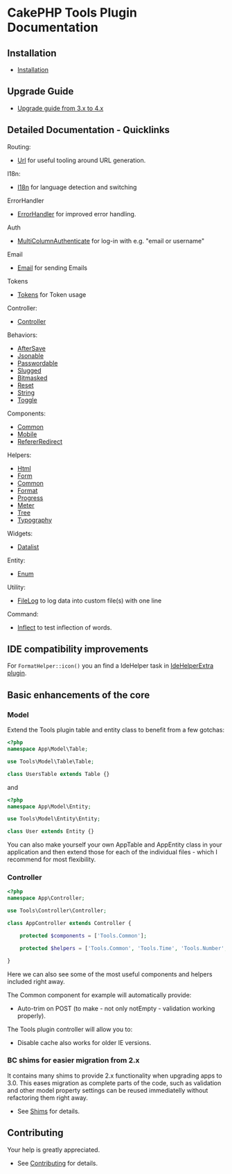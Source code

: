 # CakePHP Tools Plugin Documentation

## Installation
* [Installation](Install.md)

## Upgrade Guide
* [Upgrade guide from 3.x to 4.x](Upgrade.md)

## Detailed Documentation - Quicklinks

Routing:
* [Url](Url/Url.md) for useful tooling around URL generation.

I18n:
* [I18n](I18n/I18n.md) for language detection and switching

ErrorHandler
* [ErrorHandler](Error/ErrorHandler.md) for improved error handling.

Auth
* [MultiColumnAuthenticate](Auth/MultiColumn.md) for log-in with e.g. "email or username"

Email
* [Email](Mailer/Email.md) for sending Emails

Tokens
* [Tokens](Model/Tokens.md) for Token usage

Controller:
* [Controller](Controller/Controller.md)

Behaviors:
* [AfterSave](Behavior/AfterSave.md)
* [Jsonable](Behavior/Jsonable.md)
* [Passwordable](Behavior/Passwordable.md)
* [Slugged](Behavior/Slugged.md)
* [Bitmasked](Behavior/Bitmasked.md)
* [Reset](Behavior/Reset.md)
* [String](Behavior/String.md)
* [Toggle](Behavior/Toggle.md)

Components:
* [Common](Component/Common.md)
* [Mobile](Component/Mobile.md)
* [RefererRedirect](Component/RefererRedirect.md)

Helpers:
* [Html](Helper/Html.md)
* [Form](Helper/Form.md)
* [Common](Helper/Common.md)
* [Format](Helper/Format.md)
* [Progress](Helper/Progress.md)
* [Meter](Helper/Meter.md)
* [Tree](Helper/Tree.md)
* [Typography](Helper/Typography.md)

Widgets:
* [Datalist](Widget/Datalist.md)

Entity:
* [Enum](Entity/Enum.md)

Utility:
* [FileLog](Utility/FileLog.md) to log data into custom file(s) with one line

Command:
* [Inflect](Command/Inflect.md) to test inflection of words.

## IDE compatibility improvements
For `FormatHelper::icon()` you an find a IdeHelper task in [IdeHelperExtra plugin](https://github.com/dereuromark/cakephp-ide-helper-extra/).

## Basic enhancements of the core

### Model
Extend the Tools plugin table and entity class to benefit from a few gotchas:
```php
<?php
namespace App\Model\Table;

use Tools\Model\Table\Table;

class UsersTable extends Table {}
```
and
```php
<?php
namespace App\Model\Entity;

use Tools\Model\Entity\Entity;

class User extends Entity {}
```
You can also make yourself your own AppTable and AppEntity class in your application and then
extend those for each of the individual files - which I recommend for most flexibility.

### Controller
```php
<?php
namespace App\Controller;

use Tools\Controller\Controller;

class AppController extends Controller {

    protected $components = ['Tools.Common'];

    protected $helpers = ['Tools.Common', 'Tools.Time', 'Tools.Number', 'Tools.Format'];

}
```
Here we can also see some of the most useful components and helpers included right away.

The Common component for example will automatically provide:
- Auto-trim on POST (to make - not only notEmpty - validation working properly).

The Tools plugin controller will allow you to:
- Disable cache also works for older IE versions.


### BC shims for easier migration from 2.x
It contains many shims to provide 2.x functionality when upgrading apps to 3.0.
This eases migration as complete parts of the code, such as validation and other model property settings
can be reused immediatelly without refactoring them right away.

* See [Shims](Shims.md) for details.

## Contributing
Your help is greatly appreciated.

* See [Contributing](Contributing.md) for details.
